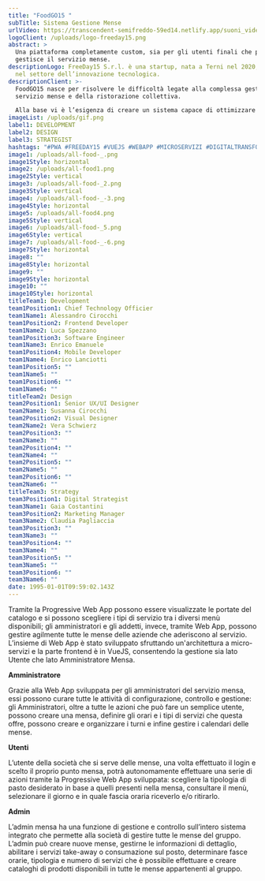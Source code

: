 ```yaml
---
title: "FoodGO15 "
subTitle: Sistema Gestione Mense
urlVideo: https://transcendent-semifreddo-59ed14.netlify.app/suoni_video.mp4
logoClient: /uploads/logo-freeday15.png
abstract: >
  Una piattaforma completamente custom, sia per gli utenti finali che per chi
  gestisce il servizio mense.
descriptionLogo: FreeDay15 S.r.l. è una startup, nata a Terni nel 2020, operante
  nel settore dell’innovazione tecnologica.
descriptionClient: >-
  FoodGO15 nasce per risolvere le difficoltà legate alla complessa gestione del
  servizio mense e della ristorazione collettiva. 

  Alla base vi è l’esigenza di creare un sistema capace di ottimizzare l’intera gestione mense, dotando amministratori, addetti ai lavori e utenti finali di uno strumento organizzativo semplice e intuitivo.
imageList: /uploads/gif.png
label1: DEVELOPMENT
label2: DESIGN
label3: STRATEGIST
hashtags: "#PWA #FREEDAY15 #VUEJS #WEBAPP #MICROSERVIZI #DIGITALTRANSFORMATION #ALLFOOD"
image1: /uploads/all-food-_.png
image1Style: horizontal
image2: /uploads/all-food1.png
image2Style: vertical
image3: /uploads/all-food-_2.png
image3Style: vertical
image4: /uploads/all-food-_-3.png
image4Style: horizontal
image5: /uploads/all-food4.png
image5Style: vertical
image6: /uploads/all-food-_5.png
image6Style: vertical
image7: /uploads/all-food-_-6.png
image7Style: horizontal
image8: ""
image8Style: horizontal
image9: ""
image9Style: horizontal
image10: ""
image10Style: horizontal
titleTeam1: Development
team1Position1: Chief Technology Officier
team1Name1: Alessandro Cirocchi
team1Position2: Frontend Developer
team1Name2: Luca Spezzano
team1Position3: Software Engineer
team1Name3: Enrico Emanuele
team1Position4: Mobile Developer
team1Name4: Enrico Lanciotti
team1Position5: ""
team1Name5: ""
team1Position6: ""
team1Name6: ""
titleTeam2: Design
team2Position1: Senior UX/UI Designer
team2Name1: Susanna Cirocchi
team2Position2: Visual Designer
team2Name2: Vera Schwierz
team2Position3: ""
team2Name3: ""
team2Position4: ""
team2Name4: ""
team2Position5: ""
team2Name5: ""
team2Position6: ""
team2Name6: ""
titleTeam3: Strategy
team3Position1: Digital Strategist
team3Name1: Gaia Costantini
team3Position2: Marketing Manager
team3Name2: Claudia Pagliaccia
team3Position3: ""
team3Name3: ""
team3Position4: ""
team3Name4: ""
team3Position5: ""
team3Name5: ""
team3Position6: ""
team3Name6: ""
date: 1995-01-01T09:59:02.143Z
---
```

Tramite la Progressive Web App possono essere visualizzate le portate del catalogo e si possono scegliere i tipi di servizio tra i diversi menù disponibili; gli amministratori e gli addetti, invece, tramite Web App, possono gestire agilmente tutte le mense delle aziende che aderiscono al servizio. L’insieme di Web App è stato sviluppato sfruttando un'architettura a micro-servizi e la parte frontend è in VueJS, consentendo la gestione sia lato Utente che lato Amministratore Mensa.

**Amministratore**

Grazie alla Web App sviluppata per gli amministratori del servizio mensa, essi possono curare tutte le attività di configurazione, controllo e gestione: gli Amministratori, oltre a tutte le azioni che può fare un semplice utente, possono creare una mensa, definire gli orari e i tipi di servizi che questa offre, possono creare e organizzare i turni e infine gestire i calendari delle mense.

**Utenti**

L’utente della società che si serve delle mense, una volta effettuato il login e scelto il proprio punto mensa, potrà autonomamente effettuare una serie di azioni tramite la Progressive Web App sviluppata: scegliere la tipologia di pasto desiderato in base a quelli presenti nella mensa, consultare il menù, selezionare il giorno e in quale fascia oraria riceverlo e/o ritirarlo.

**Admin**

L’admin mensa ha una funzione di gestione e controllo sull’intero sistema integrato che permette alla società di gestire tutte le mense del gruppo. L’admin può creare nuove mense, gestirne le informazioni di dettaglio, abilitare i servizi take-away o consumazione sul posto, determinare fasce orarie, tipologia e numero di servizi che è possibile effettuare e creare cataloghi di prodotti disponibili in tutte le mense appartenenti al gruppo.